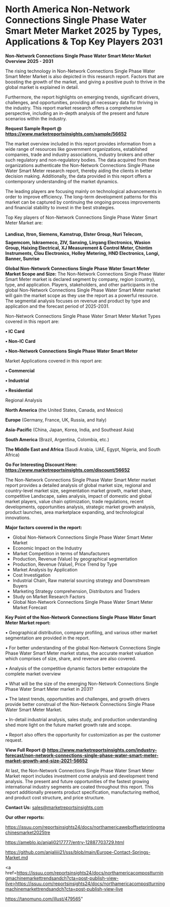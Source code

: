 # North America Non-Network Connections Single Phase Water Smart Meter Market 2025 by Types, Applications & Top Key Players 2031

<Strong> Non-Network Connections Single Phase Water Smart Meter Market Overview 2025 - 2031</strong>

The rising technology in Non-Network Connections Single Phase Water Smart Meter Market is also depicted in this research report. Factors that are boosting the growth of the market, and giving a positive push to thrive in the global market is explained in detail.

Furthermore, the report highlights on emerging trends, significant drivers, challenges, and opportunities, providing all necessary data for thriving in the industry. This report market research offers a comprehensive perspective, including an in-depth analysis of the present and future scenarios within the industry.

<strong>Request Sample Report @ <a href=https://www.marketreportsinsights.com/sample/56652>https://www.marketreportsinsights.com/sample/56652</a></strong>

The market overview included in this report provides information from a wide range of resources like government organizations, established companies, trade and industry associations, industry brokers and other such regulatory and non-regulatory bodies. The data acquired from these organizations authenticate the Non-Network Connections Single Phase Water Smart Meter research report, thereby aiding the clients in better decision making. Additionally, the data provided in this report offers a contemporary understanding of the market dynamics.

The leading players are focusing mainly on technological advancements in order to improve efficiency. The long-term development patterns for this market can be captured by continuing the ongoing process improvements and financial stability to invest in the best strategies.

Top Key players of Non-Network Connections Single Phase Water Smart Meter Market are:

<strong>Landisᬪ, Itron, Siemens, Kamstrup, Elster Group, Nuri Telecom, Sagemcom, Iskraemeco, ZIV, Sanxing, Linyang Electronics, Wasion Group, Haixing Electrical, XJ Measurement & Control Meter, Chintim Instruments, Clou Electronics, Holley Metering, HND Electronics, Longi, Banner, Sunrise</strong>

<strong><b>Global Non-Network Connections Single Phase Water Smart Meter Market Scope and Size:</b></strong>
The Non-Network Connections Single Phase Water Smart Meter market is declared segment by company, region (country), type, and application. Players, stakeholders, and other participants in the global Non-Network Connections Single Phase Water Smart Meter market will gain the market scope as they use the report as a powerful resource. The segmental analysis focuses on revenue and product by type and application and the forecast period of 2025-2031.

Non-Network Connections Single Phase Water Smart Meter Market Types covered in this report are:

<strong>• IC Card

• Non-IC Card

• Non-Network Connections Single Phase Water Smart Meter</strong>

Market Applications covered in this report are:

<strong>• Commercial

• Industrial

• Residential</strong> 

Regional Analysis

<strong>North America</strong> (the United States, Canada, and Mexico)

<strong>Europe</strong> (Germany, France, UK, Russia, and Italy)

<strong>Asia-Pacific</strong> (China, Japan, Korea, India, and Southeast Asia)

<strong>South America</strong> (Brazil, Argentina, Colombia, etc.)

<strong>The Middle East and Africa</strong> (Saudi Arabia, UAE, Egypt, Nigeria, and South Africa)

<strong>Go For Interesting Discount Here: <a href=https://www.marketreportsinsights.com/discount/56652>https://www.marketreportsinsights.com/discount/56652</a></strong>

The Non-Network Connections Single Phase Water Smart Meter market report provides a detailed analysis of global market size, regional and country-level market size, segmentation market growth, market share, competitive Landscape, sales analysis, impact of domestic and global market players, value chain optimization, trade regulations, recent developments, opportunities analysis, strategic market growth analysis, product launches, area marketplace expanding, and technological innovations.

<strong><b>Major factors covered in the report:</b></strong>
<ul>
  <li>Global Non-Network Connections Single Phase Water Smart Meter Market </li>
  <li>Economic Impact on the Industry</li>
  <li>Market Competition in terms of Manufacturers</li>
  <li>Production, Revenue (Value) by geographical segmentation</li>
  <li>Production, Revenue (Value), Price Trend by Type</li>
  <li>Market Analysis by Application</li>
  <li>Cost Investigation</li>
  <li>Industrial Chain, Raw material sourcing strategy and Downstream Buyers</li>
  <li>Marketing Strategy comprehension, Distributors and Traders</li>
  <li>Study on Market Research Factors</li>
  <li>Global Non-Network Connections Single Phase Water Smart Meter Market Forecast</li>
</ul>

<strong><b>Key Point of the Non-Network Connections Single Phase Water Smart Meter Market report:</b></strong>

• Geographical distribution, company profiling, and various other market segmentation are provided in the report.

• For better understanding of the global Non-Network Connections Single Phase Water Smart Meter market status, the accurate market valuation which comprises of size, share, and revenue are also covered.

• Analysis of the competitive dynamic factors better extrapolate the complete market overview

• What will be the size of the emerging Non-Network Connections Single Phase Water Smart Meter market in 2031?

• The latest trends, opportunities and challenges, and growth drivers provide better construal of the Non-Network Connections Single Phase Water Smart Meter Market.

• In-detail industrial analysis, sales study, and production understanding shed more light on the future market growth rate and scope.

• Report also offers the opportunity for customization as per the customer request.

<strong><b>View Full Report @ <a href=https://www.marketreportsinsights.com/industry-forecast/non-network-connections-single-phase-water-smart-meter-market-growth-and-size-2021-56652>https://www.marketreportsinsights.com/industry-forecast/non-network-connections-single-phase-water-smart-meter-market-growth-and-size-2021-56652</a></b></strong>


At last, the Non-Network Connections Single Phase Water Smart Meter Market report includes investment come analysis and development trend analysis. The present and future opportunities of the fastest growing international industry segments are coated throughout this report. This report additionally presents product specification, manufacturing method, and product cost structure, and price structure.

<strong>Contact Us:</strong>
sales@marketreportsinsights.com

<strong>Our other reports:</strong>

<a href=https://issuu.com/reportsinsights24/docs/northamericaweboffsetprintingmachinesmarket2025tre>https://issuu.com/reportsinsights24/docs/northamericaweboffsetprintingmachinesmarket2025tre</a>

<a href=https://ameblo.jp/anjali0217777/entry-12887703729.html>https://ameblo.jp/anjali0217777/entry-12887703729.html</a>

<a href=https://github.com/anjaliiii21/sss/blob/main/Europe-Contact-Springs-Market.md>https://github.com/anjaliiii21/sss/blob/main/Europe-Contact-Springs-Market.md</a>

<a href=https://issuu.com/reportsinsights24/docs/northamericacompostturningmachinemarkettrendsandch?cta=post-publish-view-live>https://issuu.com/reportsinsights24/docs/northamericacompostturningmachinemarkettrendsandch?cta=post-publish-view-live</a>

<a href=https://tanomuno.com/illust/479565>https://tanomuno.com/illust/479565</a>"
